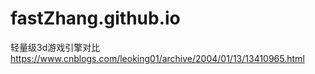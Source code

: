 # fastZhang.github.io


轻量级3d游戏引擎对比
https://www.cnblogs.com/leoking01/archive/2004/01/13/13410965.html
